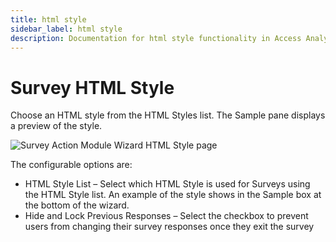 ```yaml
---
title: html style
sidebar_label: html style
description: Documentation for html style functionality in Access Analyzer including configuration and usage information.
---
```


# Survey HTML Style

Choose an HTML style from the HTML Styles list. The Sample pane displays a preview of the style.

![Survey Action Module Wizard HTML Style page](/img/product_docs/accessanalyzer/admin/action/survey/htmlstyle.webp)

The configurable options are:

- HTML Style List – Select which HTML Style is used for Surveys using the HTML Style list. An
  example of the style shows in the Sample box at the bottom of the wizard.
- Hide and Lock Previous Responses – Select the checkbox to prevent users from changing their survey
  responses once they exit the survey
